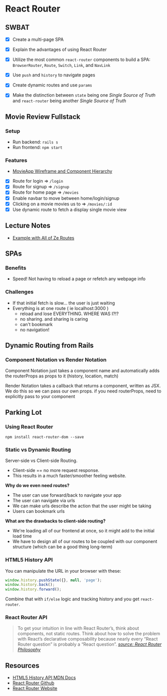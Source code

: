 React Router
============

## SWBAT

- [X] Create a multi-page SPA
- [X] Explain the advantages of using React Router
- [X] Utilize the most common `react-router` components to build a SPA: `BrowserRouter`, `Route`, `Switch`, `Link`, and `NavLink`
- [X] Use `push` and `history` to navigate pages
- [X] Create dynamic routes and use `params`
- [X] Make the distinction between `state` being one _Single Source of Truth_ and `react-router` being another _Single Source of Truth_



## Movie Review Fullstack 
### Setup 
- Run backend: `rails s`
- Run frontend: `npm start` 

### Features
- [MovieApp Wireframe and Component Hierarchy](https://awwapp.com/b/ui0yjws5o/)
- [X] Route for login       => `/login`
- [X] Route for signup       => `/signup`
- [X] Route for home page       => `/movies`
- [X] Enable navbar to move between home/login/signup
- [X] Clicking on a movie movies us to        => `/movies/:id`
- [X] Use dynamic route to fetch a display single movie view

## Lecture Notes
- [Example with All of Ze Routes](https://github.com/sbal13/Project_Athena_client/blob/master/src/App.js)

## SPAs

### Benefits
- Speed! Not having to reload a page or refetch any webpage info 


### Challenges 
- If that initial fetch is slow... the user is just waiting 
- Everything is at one route ( ie localhost:3000 )
   - reload and lose EVERYTHING. WHERE WAS I?!?
   - no sharing. and sharing is caring 
   - can't bookmark 
   - no navigation! 



## Dynamic Routing from Rails





### Component Notation vs Render Notation
Component Notation just takes a component name and automatically adds the routerProps as props to it (history, location, match)

Render Notation takes a callback that returns a component, written as JSX. We do this so we can pass our own props.
if you need routerProps, need to explicitly pass to your component


## Parking Lot


### Using React Router
`npm install react-router-dom --save`

### Static vs Dynamic Routing

Server-side vs Client-side Routing.

- Client-side == no more request response.
- This results in a much faster/smoother feeling website.

**Why do we even need routes?**

- The user can use forward/back to navigate your app
- The user can navigate via urls
- We can make urls describe the action that the user might be taking
- Users can bookmark urls

**What are the drawbacks to client-side routing?**

- We're loading all of our frontend at once, so it might add to the initial load time
- We have to design all of our routes to be coupled with our component structure (which can be a good thing long-term)

### HTML5 History API

You can manipulate the URL in your browser with these:

```javascript
window.history.pushState({}, null, 'page');
window.history.back();
window.history.forward();
```

Combine that with `if/else` logic and tracking history and you get `react-router`.

### React Router API

> To get your intuition in line with React Router’s, think about components, not static routes. Think about how to solve the problem with React’s declarative composability because nearly every “React Router question” is probably a “React question”.
> [_source: React Router Philosophy_](https://reacttraining.com/react-router/web/guides/philosophy)

## Resources

- [HTML5 History API MDN Docs](https://developer.mozilla.org/en-US/docs/Web/API/History_API)
- [React Router Github](https://github.com/ReactTraining/react-router)
- [React Router Website](https://reacttraining.com/react-router/)




